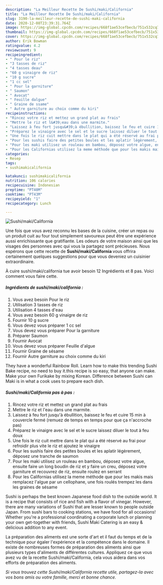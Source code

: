 ```yaml
---
description: "La Meilleur Recette De Sushi/maki/California"
title: "La Meilleur Recette De Sushi/maki/California"
slug: 3190-la-meilleur-recette-de-sushi-maki-california
date: 2020-12-08T23:39:31.764Z
image: https://img-global.cpcdn.com/recipes/668f1ae53cefbecb/751x532cq70/sushimakicalifornia-photo-principale-de-la-recette.jpg
thumbnail: https://img-global.cpcdn.com/recipes/668f1ae53cefbecb/751x532cq70/sushimakicalifornia-photo-principale-de-la-recette.jpg
cover: https://img-global.cpcdn.com/recipes/668f1ae53cefbecb/751x532cq70/sushimakicalifornia-photo-principale-de-la-recette.jpg
author: Erik Bowman
ratingvalue: 4.2
reviewcount: 9
recipeingredient:
- " Pour le riz"
- "3 tasses de riz"
- "4 tasses deau"
- "60 g vinaigre de riz"
- "10 g sucre"
- "1 cc sel"
- " Pour la garniture"
- " Saumon"
- " Avocat"
- " Feuille dalgue"
- " Graine de ssame"
- " Autre garniture au choix comme du kiri"
recipeinstructions:
- "Rincez votre riz et mettez un grand plat au frais"
- "Mettre le riz et l&#39;eau dans une marmite."
- "Laissez à feu fort jusqu&#39;à ébullition, baissez le feu et cuire 15 min à couvercle fermé (remuez de temps en temps pour que ça n&#39;accroche pas)"
- "Préparez le vinaigre avec le sel et le sucre laissez diluer le tout à feu doux"
- "Une fois le riz cuit mettre dans le plat qui a été réservé au frai pour refroidir plus vite le riz et ajoutez le vinaigre"
- "Pour les sushis faire des petites boules et les aplatir légèrement, déposez une tranche de saumon"
- "Pour les maki utilisez un rouleau en bambou, déposez votre algue, ensuite faire un long boudin de riz et y faire un creu, déposez votre garniture et recouvrez de riz, ensuite roulez en serrant"
- "Pour les Californias utilisez la meme méthode que pour les makis mais remplacez l&#39;algue par un cellophane, une fois roulés trempez les dans les graines de sésame"
categories:
- Resep
tags:
- sushimakicalifornia

katakunci: sushimakicalifornia 
nutrition: 106 calories
recipecuisine: Indonesian
preptime: "PT40M"
cooktime: "PT43M"
recipeyield: "1"
recipecategory: Lunch

---
```



![Sushi/maki/California](https://img-global.cpcdn.com/recipes/668f1ae53cefbecb/751x532cq70/sushimakicalifornia-photo-principale-de-la-recette.jpg)

Une fois que vous avez reconnu les bases de la cuisine, créer un repas ou un produit cuit au four tout simplement savoureux peut être une expérience aussi enrichissante que gratifiante. Les odeurs de votre maison ainsi que les visages des personnes avec qui vous la partagez sont précieuses. Nous espérons que cette recette de <strong> Sushi/maki/California </strong> vous offrira certainement quelques suggestions pour que vous deveniez un cuisinier extraordinaire.

<!--inarticleads1-->

À cuire sushi/maki/california tue avoir besoin 12 Ingrédients et 8 pas. Voici comment vous faire cette.

##### Ingrédients de sushi/maki/california :

1. Vous avez besoin  Pour le riz
1. Utilisation 3 tasses de riz
1. Utilisation 4 tasses d&#39;eau
1. Vous avez besoin 60 g vinaigre de riz
1. Fournir 10 g sucre
1. Vous devez vous préparer 1 cc sel
1. Vous devez vous préparer  Pour la garniture
1. Préparer  Saumon
1. Fournir  Avocat
1. Vous devez vous préparer  Feuille d&#39;algue
1. Fournir  Graine de sésame
1. Fournir  Autre garniture au choix comme du kiri


They have a wonderful Rainbow Roll. Learn how to make this trending Sushi Bake recipe, no need to buy it.this recipe is so easy, that anyone can make. Make your own Furikake by mixing Korean. Difference between Sushi can Maki is in what a cook uses to prepare each dish. 

<!--inarticleads2-->

##### Sushi/maki/California pas à pas :

1. Rincez votre riz et mettez un grand plat au frais
1. Mettre le riz et l&#39;eau dans une marmite.
1. Laissez à feu fort jusqu&#39;à ébullition, baissez le feu et cuire 15 min à couvercle fermé (remuez de temps en temps pour que ça n&#39;accroche pas)
1. Préparez le vinaigre avec le sel et le sucre laissez diluer le tout à feu doux
1. Une fois le riz cuit mettre dans le plat qui a été réservé au frai pour refroidir plus vite le riz et ajoutez le vinaigre
1. Pour les sushis faire des petites boules et les aplatir légèrement, déposez une tranche de saumon
1. Pour les maki utilisez un rouleau en bambou, déposez votre algue, ensuite faire un long boudin de riz et y faire un creu, déposez votre garniture et recouvrez de riz, ensuite roulez en serrant
1. Pour les Californias utilisez la meme méthode que pour les makis mais remplacez l&#39;algue par un cellophane, une fois roulés trempez les dans les graines de sésame


Sushi is perhaps the best known Japanese food dish to the outside world. It is a recipe that consists of rice and fish with a flavor of vinegar. However, there are many variations of Sushi that are lesser known to people outside Japan. From sushi bars to cooking stations, we have food for all occasions! Whether you&#39;re a professional coordinating a corporate lunch or planning your own get-together with friends, Sushi Maki Catering is an easy &amp; delicious addition to any event. 

<!--inarticleads1-->

<p>
La préparation des aliments est une sorte d'art et il faut du temps et de la technique pour égaler l'expérience et la compétence dans le domaine. Il existe de nombreuses formes de préparation des aliments ainsi que plusieurs types d'aliments de différentes cultures. Appliquez ce que vous avez vu de la recette Sushi/maki/California, cela vous aidera dans vos efforts de préparation des aliments.
</p>

<p>
<i>Si vous trouvez cette Sushi/maki/California recette utile, partagez-la avec vos bons amis ou votre famille, merci et bonne chance.</i>
</p>
